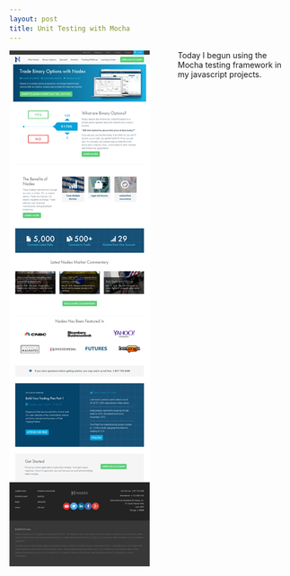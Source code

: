 ```yaml
---
layout: post
title: Unit Testing with Mocha
---
```


<img src="https://raw.githubusercontent.com/sammydigits/sammydigits.github.io/38230249c1e68f79385c652700c56ba868dd7475/IMG_0608.PNG" style="float: left;margin-right:50px;" alt="Drupal Website">

Today I begun using the Mocha testing framework in my javascript projects.
